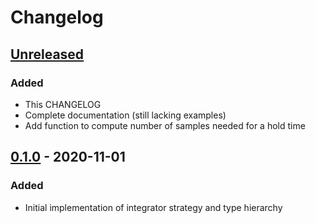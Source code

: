 # Changelog

## [Unreleased]
### Added
- This CHANGELOG
- Complete documentation (still lacking examples)
- Add function to compute number of samples needed for a hold time

## [0.1.0] - 2020-11-01
### Added
- Initial implementation of integrator strategy and type hierarchy

[Unreleased]: https://github.com/brendanarciszewski/debounced-signals/compare/v0.1.0...HEAD
[0.1.0]: https://github.com/brendanarciszewski/debounced-signals/releases/tag/v0.1.0
